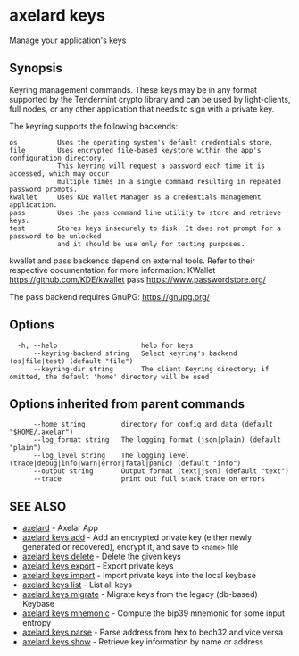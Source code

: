 # axelard keys

Manage your application's keys

## Synopsis

Keyring management commands. These keys may be in any format supported by the
Tendermint crypto library and can be used by light-clients, full nodes, or any other application
that needs to sign with a private key.

The keyring supports the following backends:

```
os          Uses the operating system's default credentials store.
file        Uses encrypted file-based keystore within the app's configuration directory.
            This keyring will request a password each time it is accessed, which may occur
            multiple times in a single command resulting in repeated password prompts.
kwallet     Uses KDE Wallet Manager as a credentials management application.
pass        Uses the pass command line utility to store and retrieve keys.
test        Stores keys insecurely to disk. It does not prompt for a password to be unlocked
            and it should be use only for testing purposes.
```

kwallet and pass backends depend on external tools. Refer to their respective documentation for more
information:
KWallet https://github.com/KDE/kwallet
pass https://www.passwordstore.org/

The pass backend requires GnuPG: https://gnupg.org/

## Options

```
  -h, --help                     help for keys
      --keyring-backend string   Select keyring's backend (os|file|test) (default "file")
      --keyring-dir string       The client Keyring directory; if omitted, the default 'home' directory will be used
```

## Options inherited from parent commands

```
      --home string         directory for config and data (default "$HOME/.axelar")
      --log_format string   The logging format (json|plain) (default "plain")
      --log_level string    The logging level (trace|debug|info|warn|error|fatal|panic) (default "info")
      --output string       Output format (text|json) (default "text")
      --trace               print out full stack trace on errors
```

## SEE ALSO

- [axelard](/cli-docs/v0_27_0/axelard) - Axelar App
- [axelard keys add](/cli-docs/v0_27_0/axelard_keys_add) - Add an encrypted private key (either newly generated or recovered), encrypt it, and save to `<name>` file
- [axelard keys delete](/cli-docs/v0_27_0/axelard_keys_delete) - Delete the given keys
- [axelard keys export](/cli-docs/v0_27_0/axelard_keys_export) - Export private keys
- [axelard keys import](/cli-docs/v0_27_0/axelard_keys_import) - Import private keys into the local keybase
- [axelard keys list](/cli-docs/v0_27_0/axelard_keys_list) - List all keys
- [axelard keys migrate](/cli-docs/v0_27_0/axelard_keys_migrate) - Migrate keys from the legacy (db-based) Keybase
- [axelard keys mnemonic](/cli-docs/v0_27_0/axelard_keys_mnemonic) - Compute the bip39 mnemonic for some input entropy
- [axelard keys parse](/cli-docs/v0_27_0/axelard_keys_parse) - Parse address from hex to bech32 and vice versa
- [axelard keys show](/cli-docs/v0_27_0/axelard_keys_show) - Retrieve key information by name or address
